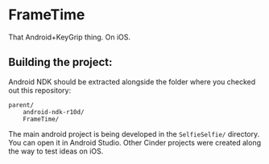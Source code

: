 # FrameTime
That Android+KeyGrip thing. On iOS.

## Building the project:
Android NDK should be extracted alongside the folder where you checked out this repository:

```
parent/
	android-ndk-r10d/
	FrameTime/
```

The main android project is being developed in the `SelfieSelfie/` directory. You can open it in Android Studio. Other Cinder projects were created along the way to test ideas on iOS.
